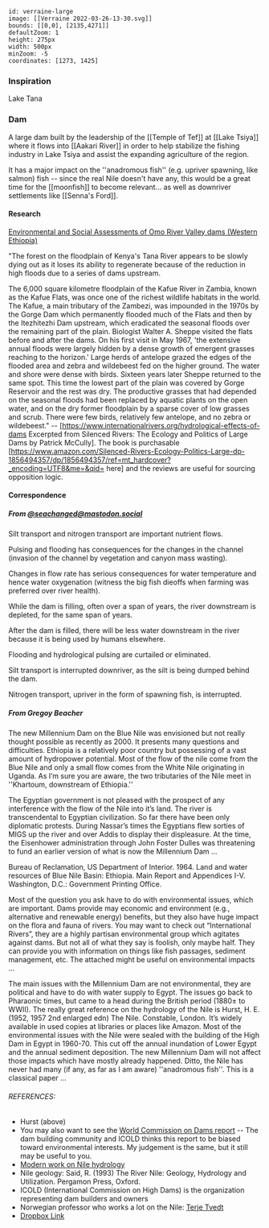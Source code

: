 

```leaflet
id: verraine-large
image: [[Verraine 2022-03-26-13-30.svg]]
bounds: [[0,0], [2135,4271]]
defaultZoom: 1
height: 275px
width: 500px
minZoom: -5
coordinates: [1273, 1425]
```

### Inspiration

Lake Tana

### Dam

A large dam built by the leadership of the [[Temple of Tef]] at [[Lake Tsiya]] where it flows into [[Aakari River]] in order to help stabilize the fishing industry in Lake Tsiya and assist the expanding agriculture of the region. 

It has a major impact on the ''anadromous fish'' (e.g. upriver spawning, like salmon) fish -- since the real Nile doesn't have any, this would be a great time for the [[moonfish]] to become relevant... as well as downriver settlements like [[Senna's Ford]].  

#### Research

<a href="https://www.afdb.org/fileadmin/uploads/afdb/Documents/Environmental-and-Social-Assessments/Ethiopia-GIBE%20III%20Hydroelectric%20Project-Summary%20ESMP.pdf">Environmental and Social Assessments of Omo River Valley dams (Western Ethiopia)</a>

"The forest on the floodplain of Kenya's Tana River appears to be slowly dying out as it loses its ability to regenerate because of the reduction in high floods due to a series of dams upstream. 

The 6,000 square kilometre floodplain of the Kafue River in Zambia, known as the Kafue Flats, was once one of the richest wildlife habitats in the world. The Kafue, a main tributary of the Zambezi, was impounded in the 1970s by the Gorge Dam which permanently flooded much of the Flats and then by the Itezhitezhi Dam upstream, which eradicated the seasonal floods over the remaining part of the plain. Biologist Walter A. Sheppe visited the flats before and after the dams. On his first visit in May 1967, 'the extensive annual floods were largely hidden by a dense growth of emergent grasses reaching to the horizon.' Large herds of antelope grazed the edges of the flooded area and zebra and wildebeest fed on the higher ground. The water and shore were dense with birds. Sixteen years later Sheppe returned to the same spot. This time the lowest part of the plain was covered by Gorge Reservoir and the rest was dry. The productive grasses that had depended on the seasonal floods had been replaced by aquatic plants on the open water, and on the dry former floodplain by a sparse cover of low grasses and scrub. There were few birds, relatively few antelope, and no zebra or wildebeest." -- [https://www.internationalrivers.org/hydrological-effects-of-dams Excerpted from Silenced Rivers: The Ecology and Politics of Large Dams by Patrick McCully]. The book is purchasable [https://www.amazon.com/Silenced-Rivers-Ecology-Politics-Large-dp-1856494357/dp/1856494357/ref=mt_hardcover?_encoding=UTF8&me=&qid= here] and the reviews are useful for sourcing opposition logic.

#### Correspondence 

##### From <a href="https://mastodon.social/@seachanged">@seachanged@mastodon.social</a>

Silt transport and nitrogen transport are important nutrient flows.

Pulsing and flooding has consequences for the changes in the channel (invasion of the channel by vegetation and canyon mass wasting).

Changes in flow rate has serious consequences for water temperature and hence water oxygenation (witness the big fish dieoffs when farming was preferred over river health).

While the dam is filling, often over a span of years, the river downstream is depleted, for the same span of years.

After the dam is filled, there will be less water downstream in the river because it is being used by humans elsewhere.

Flooding and hydrological pulsing are curtailed or eliminated. 

Silt transport is interrupted downriver, as the silt is being dumped behind the dam. 

Nitrogen transport, upriver in the form of spawning fish, is interrupted.

##### From Gregoy Beacher 

The new Millennium Dam on the Blue Nile was envisioned but not really thought possible as recently as 2000. It presents many questions and difficulties. Ethiopia is a relatively poor country but possessing of a vast amount of hydropower potential. Most of the flow of the nile come from the Blue Nile and only a small flow comes from the White Nile originating in Uganda. As I’m sure you are aware, the two tributaries of the Nile meet in ''Khartoum, downstream of Ethiopia.''

The Egyptian government is not pleased with the prospect of any interference with the flow of the Nile into it’s land. The river is transcendental to Egyptian civilization. So far there have been only diplomatic protests. During Nassar’s times the Egyptians flew sorties of MIGS up the river and over Addis to display their displeasure. At the time, the Eisenhower administration through John Foster Dulles was threatening to fund an earlier version of what is now the Millennium Dam ...

Bureau of Reclamation, US Department of Interior. 1964. Land and water resources of Blue Nile Basin: Ethiopia. Main Report and Appendices I-V. Washington, D.C.: Government Printing Office.

Most of the question you ask have to do with environmental issues, which are important. Dams provide may economic and environment (e.g., alternative and renewable energy) benefits, but they also have huge impact on the flora and fauna of rivers. You may want to check out “International Rivers”, they are a highly partisan environmental group which agitates against dams. But not all of what they say is foolish, only maybe half. They can provide you with information on things like fish passages, sediment management, etc. The attached might be useful on environmental impacts ...

The main issues with the Millennium Dam are not environmental, they are political and have to do with water supply to Egypt. The issues go back to Pharaonic times, but came to a head during the British period (1880± to WWII). The really great reference on the hydrology of the Nile is Hurst, H. E. (1952, 1957 2nd enlarged edn) The Nile. Constable, London. It’s widely available in used copies at libraries or places like Amazon. Most of the environmental issues with the Nile were sealed with the building of the High Dam in Egypt in 1960-70. This cut off the annual inundation of Lower Egypt and the annual sediment deposition. The new Millennium Dam will not affect those impacts which have mostly already happened. Ditto, the Nile has never had many (if any, as far as I am aware) ''anadromous fish''. This is a classical paper …

###### REFERENCES:

* Hurst (above)
* You may also want to see the <a href="https://www.internationalrivers.org/resources/dams-and-development-a-new-framework-for-decision-making-3939"> World Commission on Dams report</a> -- The dam building community and ICOLD thinks this report to be biased toward environmental interests. My judgement is the same, but it still may be useful to you.
* <a href="http://www.hydrosciences.fr/sierem/produits/biblio/hydrology%20of%20the%20Nile.pdf">Modern work on Nile hydrology</a>
* Nile geology: Said, R. (1993) The River Nile: Geology, Hydrology and Utilization. Pergamon Press, Oxford.
* ICOLD (International Commission on High Dams) is the organization representing dam builders and owners
* Norwegian professor who works a lot on the Nile: <a href="https://terjetvedt.w.uib.no/books/"> Terje Tvedt</a>
* <a href="https://www.dropbox.com/s/tmgdqfh3fxjbx3i/The-River-Nile-in-the-Post-Colonial-Age-Conflict-and-Cooperation-in-the-Nile-Basin-Countries.pdf?dl=0"> Dropbox Link</a>
